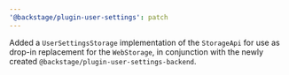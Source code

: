 ```yaml
---
'@backstage/plugin-user-settings': patch
---
```


Added a `UserSettingsStorage` implementation of the `StorageApi` for use as
drop-in replacement for the `WebStorage`, in conjunction with the newly created
`@backstage/plugin-user-settings-backend`.
